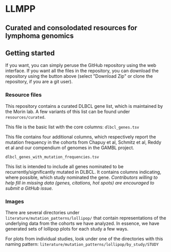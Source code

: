 # LLMPP

## Curated and consolodated resources for lymphoma genomics

## Getting started

If you want, you can simply peruse the GitHub repository using the web interface. If you want all the files in the repository, you can download the repository using the button above (select "Download Zip" or clone the repository, if you are a git user). 

### Resource files

This repository contains a curated DLBCL gene list, which is maintained by the Morin lab. A few variants of this list can be found under `resources/curated`. 

This file is the basic list with the core columns:
`dlbcl_genes.tsv`

This file contains four additional columns, which respectively report the mutation frequency in the cohorts from Chapuy et al, Schmitz et al, Reddy et al and our compendium of genomes in the GAMBL project. 

`dlbcl_genes_with_mutation_frequencies.tsv`

This list is intended to include all genes nominated to be recurrently/significantly mutated in DLBCL. It contains columns indicating, where possible, which study nominated the gene. _Contributors willing to help fill in missing data (genes, citations, hot spots) are encouraged to submit a GitHub issue._ 

### Images

There are several directories under `literature/mutation_patterns/lollipop/` that contain representations of the underlying data from the cohorts we have analyzed. In essence, we have generated sets of lollipop plots for each study a few ways.

For plots from individual studies, look under one of the directories with this naming pattern: 
`literature/mutation_patterns/lollipop/by_study/STUDY`
